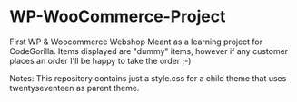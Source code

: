 # WP-WooCommerce-Project
First WP &amp; Woocommerce Webshop
Meant as a learning project for CodeGorilla. Items displayed are "dummy" items,
however if any customer places an order I'll be happy to take the order ;-)

Notes:
This repository contains just a style.css for a child theme that uses twentyseventeen as parent theme.

